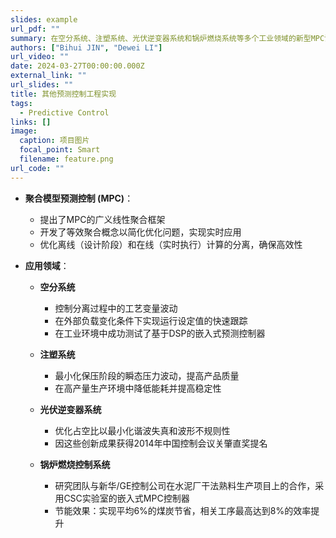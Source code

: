 ```yaml
---
slides: example
url_pdf: ""
summary: 在空分系统、注塑系统、光伏逆变器系统和锅炉燃烧系统等多个工业领域的新型MPC设计与工程实现
authors: ["Bihui JIN", "Dewei LI"]
url_video: ""
date: 2024-03-27T00:00:00.000Z
external_link: ""
url_slides: ""
title: 其他预测控制工程实现
tags:
  - Predictive Control
links: []
image:
  caption: 项目图片
  focal_point: Smart
  filename: feature.png
url_code: ""
---
```


* **聚合模型预测控制 (MPC)**：

  * 提出了MPC的广义线性聚合框架
  * 开发了等效聚合概念以简化优化问题，实现实时应用
  * 优化离线（设计阶段）和在线（实时执行）计算的分离，确保高效性

* **应用领域**：

  * **空分系统**
    * 控制分离过程中的工艺变量波动
    * 在外部负载变化条件下实现运行设定值的快速跟踪
    * 在工业环境中成功测试了基于DSP的嵌入式预测控制器

  * **注塑系统**
    * 最小化保压阶段的瞬态压力波动，提高产品质量
    * 在高产量生产环境中降低能耗并提高稳定性

  * **光伏逆变器系统**
    * 优化占空比以最小化谐波失真和波形不规则性
    * 因这些创新成果获得2014年中国控制会议关肇直奖提名

  * **锅炉燃烧控制系统**
    * 研究团队与新华/GE控制公司在水泥厂干法熟料生产项目上的合作，采用CSC实验室的嵌入式MPC控制器
    * 节能效果：实现平均6%的煤炭节省，相关工序最高达到8%的效率提升
